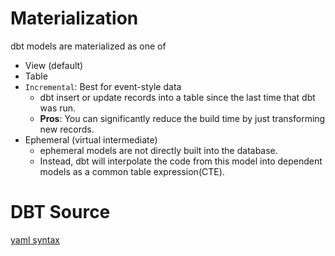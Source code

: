 # Materialization
dbt models are materialized as one of 
- View (default)
- Table
- `Incremental`: Best for event-style data
  - dbt insert or update records into a table since the last time that dbt was run.
  - **Pros**: You can significantly reduce the build time by just transforming new records. 
- Ephemeral (virtual intermediate)
  - ephemeral models are not directly built into the database. 
  - Instead, dbt will interpolate the code from this model into dependent models as a common table expression(CTE).

# DBT Source
[yaml syntax](https://docs.getdbt.com/reference/source-properties)
